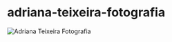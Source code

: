 # adriana-teixeira-fotografia
![Adriana Teixeira Fotografia](https://github.com/AgenciaSistemasGlobal/adriana-teixeira-fotografia/blob/master/img/screencapture-adriana-teixeira-fotografia.png "Adriana Teixeira Fotografia")
